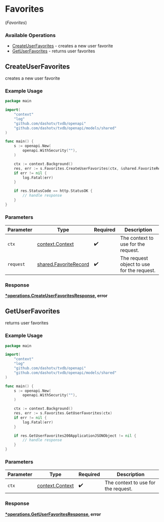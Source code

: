 # Favorites
(*Favorites*)

### Available Operations

* [CreateUserFavorites](#createuserfavorites) - creates a new user favorite
* [GetUserFavorites](#getuserfavorites) - returns user favorites

## CreateUserFavorites

creates a new user favorite

### Example Usage

```go
package main

import(
	"context"
	"log"
	"github.com/dashotv/tvdb/openapi"
	"github.com/dashotv/tvdb/openapi/models/shared"
)

func main() {
    s := openapi.New(
        openapi.WithSecurity(""),
    )

    ctx := context.Background()
    res, err := s.Favorites.CreateUserFavorites(ctx, &shared.FavoriteRecord{})
    if err != nil {
        log.Fatal(err)
    }

    if res.StatusCode == http.StatusOK {
        // handle response
    }
}
```

### Parameters

| Parameter                                                      | Type                                                           | Required                                                       | Description                                                    |
| -------------------------------------------------------------- | -------------------------------------------------------------- | -------------------------------------------------------------- | -------------------------------------------------------------- |
| `ctx`                                                          | [context.Context](https://pkg.go.dev/context#Context)          | :heavy_check_mark:                                             | The context to use for the request.                            |
| `request`                                                      | [shared.FavoriteRecord](../../models/shared/favoriterecord.md) | :heavy_check_mark:                                             | The request object to use for the request.                     |


### Response

**[*operations.CreateUserFavoritesResponse](../../models/operations/createuserfavoritesresponse.md), error**


## GetUserFavorites

returns user favorites

### Example Usage

```go
package main

import(
	"context"
	"log"
	"github.com/dashotv/tvdb/openapi"
	"github.com/dashotv/tvdb/openapi/models/shared"
)

func main() {
    s := openapi.New(
        openapi.WithSecurity(""),
    )

    ctx := context.Background()
    res, err := s.Favorites.GetUserFavorites(ctx)
    if err != nil {
        log.Fatal(err)
    }

    if res.GetUserFavorites200ApplicationJSONObject != nil {
        // handle response
    }
}
```

### Parameters

| Parameter                                             | Type                                                  | Required                                              | Description                                           |
| ----------------------------------------------------- | ----------------------------------------------------- | ----------------------------------------------------- | ----------------------------------------------------- |
| `ctx`                                                 | [context.Context](https://pkg.go.dev/context#Context) | :heavy_check_mark:                                    | The context to use for the request.                   |


### Response

**[*operations.GetUserFavoritesResponse](../../models/operations/getuserfavoritesresponse.md), error**

